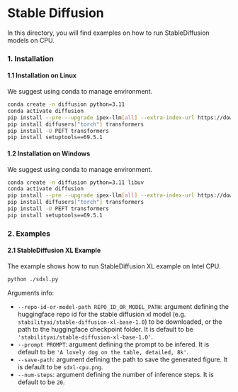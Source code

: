 # Stable Diffusion
In this directory, you will find examples on how to run StableDiffusion models on CPU.

### 1. Installation
#### 1.1 Installation on Linux
We suggest using conda to manage environment. 
```bash
conda create -n diffusion python=3.11
conda activate diffusion
pip install --pre --upgrade ipex-llm[all] --extra-index-url https://download.pytorch.org/whl/cpu
pip install diffusers["torch"] transformers
pip install -U PEFT transformers
pip install setuptools==69.5.1
```

#### 1.2 Installation on Windows
We suggest using conda to manage environment. 
```bash
conda create -n diffusion python=3.11 libuv
conda activate diffusion
pip install --pre --upgrade ipex-llm[all] --extra-index-url https://download.pytorch.org/whl/cpu
pip install diffusers["torch"] transformers
pip install -U PEFT transformers
pip install setuptools==69.5.1
```

### 2. Examples

#### 2.1 StableDiffusion XL Example
The example shows how to run StableDiffusion XL example on Intel CPU.
```bash
python ./sdxl.py
```

Arguments info:
- `--repo-id-or-model-path REPO_ID_OR_MODEL_PATH`: argument defining the huggingface repo id for the stable diffusion xl model (e.g. `stabilityai/stable-diffusion-xl-base-1.0`) to be downloaded, or the path to the huggingface checkpoint folder. It is default to be `'stabilityai/stable-diffusion-xl-base-1.0'`.
- `--prompt PROMPT`: argument defining the prompt to be infered. It is default to be `'A lovely dog on the table, detailed, 8k'`.
- `--save-path`: argument defining the path to save the generated figure. It is default to be `sdxl-cpu.png`.
- `--num-steps`: argument defining the number of inference steps. It is default to be `20`. 

